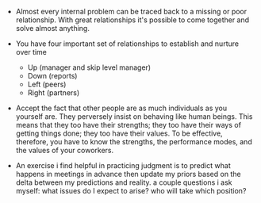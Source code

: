 * Almost every internal problem can be traced back to a missing or poor relationship. With great relationships it's possible to come together and solve almost anything.

* You have four important set of relationships to establish and nurture over time
    * Up (manager and skip level manager)
    * Down (reports)
    * Left (peers)
    * Right (partners)

* Accept the fact that other people are as much individuals as you yourself are. They perversely insist on behaving like human beings. This means that they too have their strengths; they too have their ways of getting things done; they too have their values. To be effective, therefore, you have to know the strengths, the performance modes, and the values of your coworkers.

* An exercise i find helpful in practicing judgment is to predict what happens in meetings in advance then update my priors based on the delta between my predictions and reality. a couple questions i ask myself: what issues do I expect to arise? who will take which position? 
